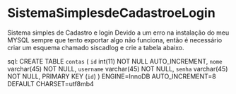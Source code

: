 # SistemaSimplesdeCadastroeLogin
Sistema simples de Cadastro e login
Devido a um erro na instalação do meu MYSQL sempre que tento exportar algo não funciona,
então é necessário criar um esquema chamado siscadlog e crie a tabela abaixo.

sql:
CREATE TABLE `contas` (
  `id` int(11) NOT NULL AUTO_INCREMENT,
  `nome` varchar(45) NOT NULL,
  `username` varchar(45) NOT NULL,
  `senha` varchar(45) NOT NULL,
  PRIMARY KEY (`id`)
) ENGINE=InnoDB AUTO_INCREMENT=8 DEFAULT CHARSET=utf8mb4
